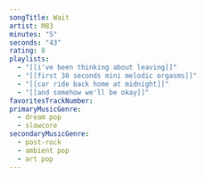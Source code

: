 ```yaml
---
songTitle: Wait
artist: M83
minutes: "5"
seconds: "43"
rating: 8
playlists:
  - "[[i've been thinking about leaving]]"
  - "[[first 30 seconds mini melodic orgasms]]"
  - "[[car ride back home at midnight]]"
  - "[[and somehow we'll be okay]]"
favoritesTrackNumber:
primaryMusicGenre:
  - dream pop
  - slowcore
secondaryMusicGenre:
  - post-rock
  - ambient pop
  - art pop
---
```


